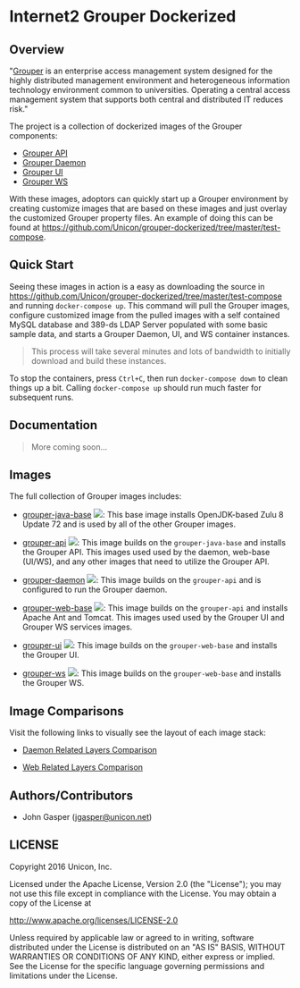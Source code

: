Internet2 Grouper Dockerized
==================

## Overview
"[Grouper](http://www.internet2.edu/products-services/trust-identity/grouper/) is an enterprise access management system designed for the highly distributed management environment and heterogeneous information technology environment common to universities. Operating a central access management system that supports both central and distributed IT reduces risk."

The project is a collection of dockerized images of the Grouper components:

* [Grouper API](https://hub.docker.com/r/unicon/grouper-api/)
* [Grouper Daemon](https://hub.docker.com/r/unicon/grouper-daemon/)
* [Grouper UI](https://hub.docker.com/r/unicon/grouper-ui/)
* [Grouper WS](https://hub.docker.com/r/unicon/grouper-ws/)

With these images, adoptors can quickly start up a Grouper environment by creating customize images that are based on these images and just overlay the customized Grouper property files. An example of doing this can be found at <https://github.com/Unicon/grouper-dockerized/tree/master/test-compose>.

## Quick Start
Seeing these images in action is a easy as downloading the source in <https://github.com/Unicon/grouper-dockerized/tree/master/test-compose> and running `docker-compose up`. This command will pull the Grouper images, configure customized image from the pulled images with a self contained MySQL database and 389-ds LDAP Server populated with some basic sample data, and starts a Grouper Daemon, UI, and WS container instances.

> This process will take several minutes and lots of bandwidth to initially download and build these instances. 

To stop the containers, press `Ctrl+C`, then run `docker-compose down` to clean things up a bit. Calling `docker-compose up` should run much faster for subsequent runs.

## Documentation

> More coming soon...

## Images
The full collection of Grouper images includes:

* [grouper-java-base](https://hub.docker.com/r/unicon/grouper-java-base) [![](https://badge.imagelayers.io/unicon/grouper-java-base:latest.svg)](https://imagelayers.io/?images=unicon/grouper-java-base:latest 'grouper-java-base'): This base image installs OpenJDK-based Zulu 8 Update 72 and is used by all of the other Grouper images.

* [grouper-api](https://hub.docker.com/r/unicon/grouper-api/) [![](https://badge.imagelayers.io/unicon/grouper-api:latest.svg)](https://imagelayers.io/?images=unicon/grouper-api:latest 'grouper-api'): This image builds on the `grouper-java-base` and installs the Grouper API. This images used used by the daemon, web-base (UI/WS), and any other images that need to utilize the Grouper API.

* [grouper-daemon](https://hub.docker.com/r/unicon/grouper-daemon/) [![](https://badge.imagelayers.io/unicon/grouper-daemon:latest.svg)](https://imagelayers.io/?images=unicon/grouper-daemon:latest 'grouper-daemon'): This image builds on the `grouper-api` and is configured to run the Grouper daemon.

* [grouper-web-base](https://hub.docker.com/r/unicon/grouper-web-base/) [![](https://badge.imagelayers.io/unicon/grouper-web-base:latest.svg)](https://imagelayers.io/?images=unicon/grouper-web-base:latest 'grouper-web-base'): This image builds on the `grouper-api` and installs Apache Ant and Tomcat. This images used used by the Grouper UI and Grouper WS services images.

* [grouper-ui](https://hub.docker.com/r/unicon/grouper-ui/) [![](https://badge.imagelayers.io/unicon/grouper-ui:latest.svg)](https://imagelayers.io/?images=unicon/grouper-ui:latest 'grouper-ui'): This image builds on the `grouper-web-base` and installs the Grouper UI.

* [grouper-ws](https://hub.docker.com/r/unicon/grouper-ws/) [![](https://badge.imagelayers.io/unicon/grouper-ws:latest.svg)](https://imagelayers.io/?images=unicon/grouper-ws:latest 'grouper-ws'): This image builds on the `grouper-web-base` and installs the Grouper WS.

## Image Comparisons
Visit the following links to visually see the layout of each image stack:

* [Daemon Related Layers Comparison](https://imagelayers.io/?images=unicon%2Fgrouper-java-base:latest,unicon%2Fgrouper-api:latest,unicon%2Fgrouper-daemon:latest)

* [Web Related Layers Comparison](https://imagelayers.io/?images=unicon%2Fgrouper-java-base:latest,unicon%2Fgrouper-api:latest,unicon%2Fgrouper-web-base:latest,unicon%2Fgrouper-ui:latest,unicon%2Fgrouper-ws:latest)

## Authors/Contributors

  * John Gasper (<jgasper@unicon.net>)

## LICENSE
Copyright 2016 Unicon, Inc.

Licensed under the Apache License, Version 2.0 (the "License");
you may not use this file except in compliance with the License.
You may obtain a copy of the License at

  http://www.apache.org/licenses/LICENSE-2.0

Unless required by applicable law or agreed to in writing, software
distributed under the License is distributed on an "AS IS" BASIS,
WITHOUT WARRANTIES OR CONDITIONS OF ANY KIND, either express or implied.
See the License for the specific language governing permissions and
limitations under the License.

